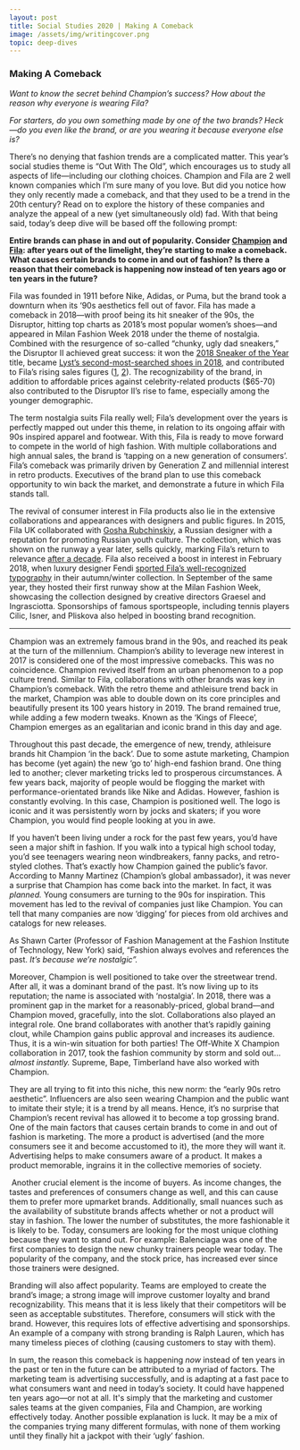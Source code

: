 ```yaml
---
layout: post
title: Social Studies 2020 | Making A Comeback
image: /assets/img/writingcover.png
topic: deep-dives
---
```


### Making A Comeback

*Want to know the secret behind Champion’s success? How about the reason why everyone is wearing Fila?*

*For starters, do you own something made by one of the two brands? Heck—do you even like the brand, or are you wearing it because everyone else is?*

There’s no denying that fashion trends are a complicated matter. This year’s social studies theme is “Out With The Old”, which encourages us to study all aspects of life—including our clothing choices. Champion and Fila are 2 well known companies which I’m sure many of you love. But did you notice how they only recently made a comeback, and that they used to be a trend in the 20th century? Read on to explore the history of these companies and analyze the appeal of a new (yet simultaneously old) fad. With that being said, today’s deep dive will be based off the following prompt:

**Entire brands can phase in and out of popularity. Consider [Champion](https://www.esquire.com/style/mens-fashion/news/a54070/champion-sweats-comeback/) and [Fila](https://www.businessoffashion.com/articles/intelligence/how-sportswear-brand-fila-is-rebooting-itself): after years out of the limelight, they’re starting to make a comeback. What causes certain brands to come in and out of fashion? Is there a reason that their comeback is happening now instead of ten years ago or ten years in the future?**

Fila was founded in 1911 before Nike, Adidas, or Puma, but the brand took a downturn when its ‘90s aesthetics fell out of favor. Fila has made a comeback in 2018—with proof being its hit sneaker of the 90s, the Disruptor, hitting top charts as 2018’s most popular women’s shoes—and appeared in Milan Fashion Week 2018 under the theme of nostalgia. Combined with the resurgence of so-called “chunky, ugly dad sneakers,” the Disruptor II achieved great success: it won the [2018 Sneaker of the Year](https://footwearnews.com/2018/influencers/awards/fila-disruptor-2-sneaker-fnaa-2018-shoe-of-the-year-winner-1202699451/) title, became [Lyst’s second-most-searched shoes in 2018](https://www.lyst.com/year-in-fashion-2018/), and contributed to Fila’s rising sales figures ([1](https://www.businessoffashion.com/articles/intelligence/how-sportswear-brand-fila-is-rebooting-itself), [2](https://twitter.com/NPDMattPowell/status/1029470878529146881)). The recognizability of the brand, in addition to affordable prices against celebrity-related products ($65-70) also contributed to the Disruptor II’s rise to fame, especially among the younger demographic.

The term nostalgia suits Fila really well; Fila’s development over the years is perfectly mapped out under this theme, in relation to its ongoing affair with 90s inspired apparel and footwear. With this, Fila is ready to move forward to compete in the world of high fashion. With multiple collaborations and high annual sales, the brand is ‘tapping on a new generation of consumers’. Fila’s comeback was primarily driven by Generation Z and millennial interest in retro products. Executives of the brand plan to use this comeback opportunity to win back the market, and demonstrate a future in which Fila stands tall.

The revival of consumer interest in Fila products also lie in the extensive collaborations and appearances with designers and public figures. In 2015, Fila UK collaborated with [Gosha Rubchinskiy](https://en.wikipedia.org/wiki/Gosha_Rubchinskiy), a Russian designer with a reputation for promoting Russian youth culture. The collection, which was shown on the runway a year later, sells quickly, marking Fila’s return to relevance [after a decade](https://www.newyorker.com/culture/on-and-off-the-avenue/how-fila-snuck-back-into-favor). Fila also received a boost in interest in February 2018, when luxury designer Fendi [sported Fila’s well-recognized typography](https://qz.com/quartzy/1356902/filas-hit-sneaker-of-the-1990s-the-disruptor-is-leading-the-brands-revival/) in their autumn/winter collection. In September of the same year, they hosted their first runway show at the Milan Fashion Week, showcasing the collection designed by creative directors Graesel and Ingrasciotta. Sponsorships of famous sportspeople, including tennis players Cilic, Isner, and Pliskova also helped in boosting brand recognition.

________

Champion was an extremely famous brand in the 90s, and reached its peak at the turn of the millennium. Champion’s ability to leverage new interest in 2017 is considered one of the most impressive comebacks. This was no coincidence. Champion revived itself from an urban phenomenon to a pop culture trend. Similar to Fila, collaborations with other brands was key in Champion’s comeback. With the retro theme and athleisure trend back in the market, Champion was able to double down on its core principles and beautifully present its 100 years history in 2019. The brand remained true, while adding a few modern tweaks. Known as the ‘Kings of Fleece’, Champion emerges as an egalitarian and iconic brand in this day and age.

Throughout this past decade, the emergence of new, trendy, athleisure brands hit Champion ‘in the back’. Due to some astute marketing, Champion has become (yet again) the new ‘go to’ high-end fashion brand. One thing led to another; clever marketing tricks led to prosperous circumstances. A few years back, majority of people would be flogging the market with performance-orientated brands like Nike and Adidas. However, fashion is constantly evolving. In this case, Champion is positioned well. The logo is iconic and it was persistently worn by jocks and skaters; if you wore Champion, you would find people looking at you in awe. 

If you haven’t been living under a rock for the past few years, you’d have seen a major shift in fashion. If you walk into a typical high school today, you’d see teenagers wearing neon windbreakers, fanny packs, and retro-styled clothes. That’s exactly how Champion gained the public’s favor. According to Manny Martinez (Champion’s global ambassador), it was never a surprise that Champion has come back into the market. In fact, it was *planned.* Young consumers are turning to the 90s for inspiration. This movement has led to the revival of companies just like Champion. You can tell that many companies are now ‘digging’ for pieces from old archives and catalogs for new releases. 

As Shawn Carter (Professor of Fashion Management at the Fashion Institute of Technology, New York) said, “Fashion always evolves and references the past. *It’s because we’re nostalgic”.*

Moreover, Champion is well positioned to take over the streetwear trend. After all, it was a dominant brand of the past. It’s now living up to its reputation; the name is associated with ‘nostalgia’. In 2018, there was a prominent gap in the market for a reasonably-priced, global brand—and Champion moved, gracefully, into the slot. Collaborations also played an integral role. One brand collaborates with another that’s rapidly gaining clout, while Champion gains public approval and increases its audience. Thus, it is a win-win situation for both parties! The Off-White X Champion collaboration in 2017, took the fashion community by storm and sold out… *almost instantly.* Supreme, Bape, Timberland have also worked with Champion.

They are all trying to fit into this niche, this new norm: the “early 90s retro aesthetic”. Influencers are also seen wearing Champion and the public want to imitate their style; it is a trend by all means. Hence, it’s no surprise that Champion’s recent revival has allowed it to become a top grossing brand. One of the main factors that causes certain brands to come in and out of fashion is marketing. The more a product is advertised (and the more consumers see it and become accustomed to it), the more they will want it. Advertising helps to make consumers aware of a product. It makes a product memorable, ingrains it in the collective memories of society.

 Another crucial element is the income of buyers. As income changes, the tastes and preferences of consumers change as well, and this can cause them to prefer more upmarket brands. Additionally, small nuances such as the availability of substitute brands affects whether or not a product will stay in fashion. The lower the number of substitutes, the more fashionable it is likely to be. Today, consumers are looking for the most unique clothing because they want to stand out. For example: Balenciaga was one of the first companies to design the new chunky trainers people wear today. The popularity of the company, and the stock price, has increased ever since those trainers were designed. 

Branding will also affect popularity. Teams are employed to create the brand’s image; a strong image will improve customer loyalty and brand recognizability. This means that it is less likely that their competitors will be seen as acceptable substitutes. Therefore, consumers will stick with the brand. However, this requires lots of effective advertising and sponsorships. An example of a company with strong branding is Ralph Lauren, which has many timeless pieces of clothing (causing customers to stay with them). 

In sum, the reason this comeback is happening *now* instead of ten years in the past or ten in the future can be attributed to a myriad of factors. The marketing team is advertising successfully, and is adapting at a fast pace to what consumers want and need in today’s society. It could have happened ten years ago—or not at all. It's simply that the marketing and customer sales teams at the given companies, Fila and Champion, are working effectively today. Another possible explanation is luck. It may be a mix of the companies trying many different formulas, with none of them working until they finally hit a jackpot with their ‘ugly’ fashion.
